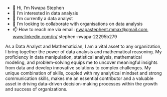 - 👋 Hi, I’m Nwapa Stephen   
- 👀 I’m interested in data analysis
- 🌱 I’m currently a data analyst
- 💞️ I’m looking to collaborate with organisations on data analysis
- 📫 How to reach me via email: nwapastephent.mmax@gmail.com, www.linkedin.com/in/
stephen-nwapa-22295b279


<!---
Nwapa19/Nwapa19 is a ✨ special ✨ repository because its `README.md` (this file) appears on your GitHub profile.
You can click the Preview link to take a look at your changes.
--->
As a Data Analyst and Mathematician, 
I am a vital asset to any organization, 
I bring together the power of data analysis and mathematical reasoning. 
My proficiency in data manipulation, statistical analysis, mathematical modeling, and problem-solving equips me to uncover meaningful insights from data and develop innovative solutions to complex challenges. My unique combination of skills, coupled with my analytical mindset and strong communication skills, makes me an essential contributor and a valuable asset in driving data-driven decision-making processes within the growth and success of organizations.
